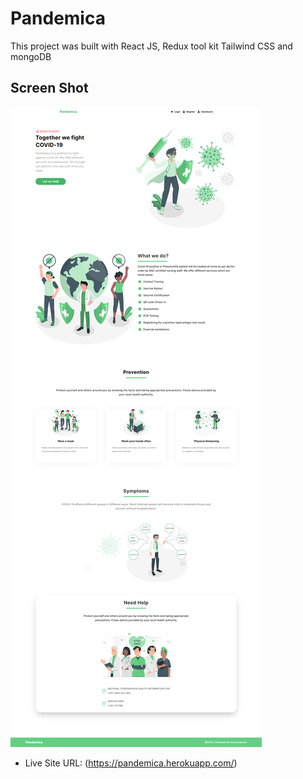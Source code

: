 # Pandemica

This project was built with React JS, Redux tool kit Tailwind CSS and mongoDB

## Screen Shot

![desktop](./src/images/desktop.png)

- Live Site URL: (https://pandemica.herokuapp.com/)
